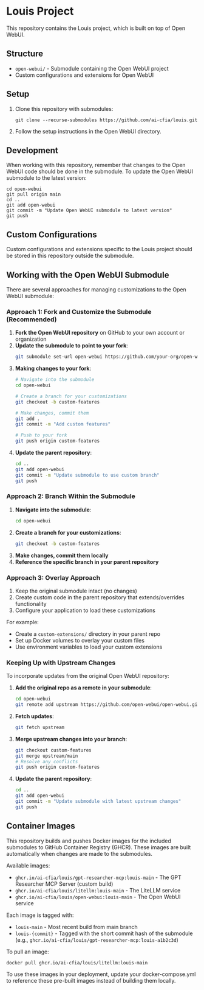 # Louis Project

This repository contains the Louis project, which is built on top of Open WebUI.

## Structure

- `open-webui/` - Submodule containing the Open WebUI project
- Custom configurations and extensions for Open WebUI

## Setup

1. Clone this repository with submodules:
   ```
   git clone --recurse-submodules https://github.com/ai-cfia/louis.git
   ```

2. Follow the setup instructions in the Open WebUI directory.

## Development

When working with this repository, remember that changes to the Open WebUI code should be done in the submodule. To update the Open WebUI submodule to the latest version:

```
cd open-webui
git pull origin main
cd ..
git add open-webui
git commit -m "Update Open WebUI submodule to latest version"
git push
```

## Custom Configurations

Custom configurations and extensions specific to the Louis project should be stored in this repository outside the submodule.

## Working with the Open WebUI Submodule

There are several approaches for managing customizations to the Open WebUI submodule:

### Approach 1: Fork and Customize the Submodule (Recommended)

1. **Fork the Open WebUI repository** on GitHub to your own account or organization
2. **Update the submodule to point to your fork**:
   ```bash
   git submodule set-url open-webui https://github.com/your-org/open-webui-fork.git
   ```
3. **Making changes to your fork**:
   ```bash
   # Navigate into the submodule
   cd open-webui
   
   # Create a branch for your customizations
   git checkout -b custom-features
   
   # Make changes, commit them
   git add .
   git commit -m "Add custom features"
   
   # Push to your fork
   git push origin custom-features
   ```
4. **Update the parent repository**:
   ```bash
   cd ..
   git add open-webui
   git commit -m "Update submodule to use custom branch"
   git push
   ```

### Approach 2: Branch Within the Submodule

1. **Navigate into the submodule**:
   ```bash
   cd open-webui
   ```
2. **Create a branch for your customizations**:
   ```bash
   git checkout -b custom-features
   ```
3. **Make changes, commit them locally**
4. **Reference the specific branch in your parent repository**

### Approach 3: Overlay Approach

1. Keep the original submodule intact (no changes)
2. Create custom code in the parent repository that extends/overrides functionality
3. Configure your application to load these customizations

For example:
- Create a `custom-extensions/` directory in your parent repo
- Set up Docker volumes to overlay your custom files
- Use environment variables to load your custom extensions

### Keeping Up with Upstream Changes

To incorporate updates from the original Open WebUI repository:

1. **Add the original repo as a remote in your submodule**:
   ```bash
   cd open-webui
   git remote add upstream https://github.com/open-webui/open-webui.git
   ```

2. **Fetch updates**:
   ```bash
   git fetch upstream
   ```

3. **Merge upstream changes into your branch**:
   ```bash
   git checkout custom-features
   git merge upstream/main
   # Resolve any conflicts
   git push origin custom-features
   ```

4. **Update the parent repository**:
   ```bash
   cd ..
   git add open-webui
   git commit -m "Update submodule with latest upstream changes"
   git push
   ```

## Container Images

This repository builds and pushes Docker images for the included submodules to GitHub Container Registry (GHCR). These images are built automatically when changes are made to the submodules.

Available images:
- `ghcr.io/ai-cfia/louis/gpt-researcher-mcp:louis-main` - The GPT Researcher MCP Server (custom build)
- `ghcr.io/ai-cfia/louis/litellm:louis-main` - The LiteLLM service
- `ghcr.io/ai-cfia/louis/open-webui:louis-main` - The Open WebUI service

Each image is tagged with:
- `louis-main` - Most recent build from main branch
- `louis-{commit}` - Tagged with the short commit hash of the submodule (e.g., `ghcr.io/ai-cfia/louis/gpt-researcher-mcp:louis-a1b2c3d`)

To pull an image:
```
docker pull ghcr.io/ai-cfia/louis/litellm:louis-main
```

To use these images in your deployment, update your docker-compose.yml to reference these pre-built images instead of building them locally.
